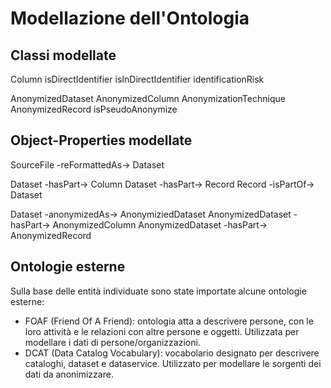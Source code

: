 # Modellazione dell'Ontologia

## Classi modellate

Column
	isDirectIdentifier
	isInDirectIdentifier
	identificationRisk
	
AnonymizedDataset
	AnonymizedColumn
		AnonymizationTechnique
	AnonymizedRecord
	isPseudoAnonymize

## Object-Properties modellate

SourceFile -reFormattedAs-> Dataset

Dataset -hasPart-> Column
Dataset -hasPart-> Record
Record -isPartOf-> Dataset

Dataset -anonymizedAs-> AnonymiziedDataset
AnonymizedDataset -hasPart-> AnonymizedColumn
AnonymizedDataset -hasPart-> AnonymizedRecord

## Ontologie esterne
Sulla base delle entità individuate sono state importate alcune ontologie esterne:
- FOAF (Friend Of A Friend): ontologia atta a descrivere persone, con le loro attività e le relazioni con altre persone e oggetti. Utilizzata per modellare i dati di persone/organizzazioni.
- DCAT (Data Catalog Vocabulary): vocabolario designato per descrivere cataloghi, dataset e dataservice. Utilizzato per modellare le sorgenti dei dati da anonimizzare.
